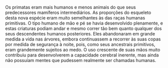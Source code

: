 ﻿Os primatas eram mais humanos e menos animais do que seus predecessores mamíferos intermediários. As proporções do esqueleto desta nova espécie eram muito semelhantes às das raças humanas primitivas. O tipo humano de mão e pé se havia desenvolvido plenamente, e estas criaturas podiam andar e mesmo correr tão bem quanto qualquer dos seus descendentes humanos posteriores. Eles abandonaram em grande medida a vida nas árvores, embora continuassem a recorrer às suas copas por medida de segurança à noite, pois, como seus ancestrais primitivos, eram grandemente sujeitos ao medo. O uso crescente de suas mãos muito contribuiu para desenvolverem a capacidade cerebral inerente, mas ainda não possuíam mentes que pudessem realmente ser chamadas humanas.
